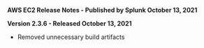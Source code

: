 **AWS EC2 Release Notes - Published by Splunk October 13, 2021**


**Version 2.3.6 - Released October 13, 2021**

* Removed unnecessary build artifacts
